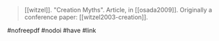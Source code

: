 > [[witzel]]. "Creation Myths". Article, in [[osada2009]]. Originally a conference paper: [[witzel2003-creation]].

#nofreepdf #nodoi 
#have 
#link 